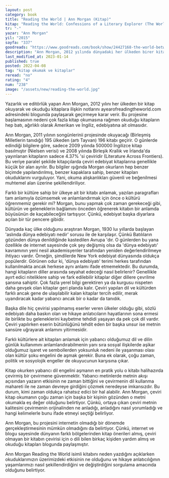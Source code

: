 ```yaml
---
layout: post
category: book
title: "Reading the World | Ann Morgan (Kitap)"
kitap: "Reading the World: Confessions of a Literary Explorer (The World Between Two Covers: Reading the Globe)"
tr: "-"
yazar: "Ann Morgan"
yil: "2015"
sayfa: "337"
goodreads: "https://www.goodreads.com/book/show/24427168-the-world-between-two-covers"
description: "Ann Morgan, 2012 yılında dünyadaki her ülkeden birer kitap okuma hedefi ile yola çıkar ve okuduğu kitapları ayearofreadingtheworld.com adresindeki blogunda paylaşır. Reading the World isimli kitabında ise dünya edebiyatından kitapları nasıl seçtiğini ve karşılaştığı zorlukları yer yer akademik açıdan da bakarak anlatıyor. Karşılaştığı başlıca zorluklar arasında kitapların yazıldığı ülkenin kültürel bağlamını iyi anlayabilmek (kültür şoku), kitaplara erişim, çeviri ile ilgili sorunlar ve sansür, politik ve sosyolojik farklılıkların anlaşılması, vb yer alıyor."
last_modified_at: 2023-01-14
published: true
posted: 2022-04-08
tag: "kitap okumak ve kitaplar"
reread: "no"
rating: "4"
num: "238"
image: "/assets/new/reading-the-world.jpg"
---
```


Yazarlık ve editörlük yapan Ann Morgan, 2012 yılını her ülkeden bir kitap okuyarak ve okuduğu kitaplara ilişkin notlarını ayearofreadingtheworld.com adresindeki blogunda paylaşarak geçirmeye karar verir. Bu projesine başlamasının nedeni çok fazla kitap okumasına rağmen okuduğu kitapların hep batı, ağırlıklı olarak Amerikan ve İngiliz, edebiyatına ait olmasıdır.

Ann Morgan, 2011 yılının songünlerinii projesinde okuyacağı (Birleşmiş Milletlerin tanıdığı) 195 ülkeden (artı Tayvan) 196 kitabı geçirir. O günlerde edindiği bilgilere göre, sadece 2009 yılında 500000 İngilizce kitap basılmıştır (Nielsen verisi) ve 2008 yılında Birleşik Krallık ve İrlanda'da yayınlanan kitapların sadece 4.37% 'si çeviridir (Literature Across Frontiers). Bu veriye paralel şekilde kitapçılarda çeviri edebiyat kitaplarına genellikle küçük bir alan ayrılır. Bu bilgiler ışığında Morgan okurların hep benzer biçimde yapılandırılmış, benzer kapaklara sahip, benzer kitapları okuduklarını vurguluyor. Yani, okuma alışkanlıkları güvenli ve beğenilmesi muhtemel alan üzerine şekillendiriliyor.

Farklı bir kültüre sahip bir ülkeye ait bir kitabı anlamak, yazılan paragrafları tam anlamıyla özümsemek ve anlamlandırmak için önce o kültürü öğrenmemiz gerekir mi? Morgan, bunu yapmak çok zaman gerekeceği gibi, kültürün ve geleneklerin bağlamını önceden öğrenerek kitabın bir anlamda büyüsünün de kaçabileceğini tartışıyor. Çünkü, edebiyat başka diyarlara açılan bir tür pencere gibidir.

Dünyada kaç ülke olduğunu araştıran Morgan, 1930 luı yıllarda başlayan 'aslında dünya edebiyatı nedir' sorusu ile de karşılaşır. Çünkü Batılıların gözünden dünya denildiğinde kastedilen Avrupa 'dır. O günlerden bu yana özellikle de internet sayesinde çok şey değişmiş olsa da 'dünya edebiyatı' kavramının yeni nesil akademisyenler tarafından yeniden değerlendirilmeye ihtiyacı vardır. Örneğin, şimdilerde New York edebiyat dünyasında oldukça popülerdir. Görünen odur ki, 'dünya edebiyatı' terimi herkes tarafından kullanılmakta ancak herkese aynı anlamı ifade etmemektedir. Bu durumda, hangi kitapların diller arasında seyahat edeceği nasıl belirlenir? Genellikle ayırt edici niteliklere sahip ve fark edilebilir kitaplar diğer dillere çevrilme şansına sahiptir. Çok fazla yerel bilgi gerektiren ya da kurgusu nispeten daha gevşek olan kitaplar geri planda kalır. Çeviri yapılan dil ve kültürden farklı ancak gene de ulaşılabilir kalan kitaplar tercih edilir, merak uyandıracak kadar yabancı ancak bir o kadar da tanıdık.

Başka dile hiç çevirisi yapılmamış eserler veren ülkeler olduğu gibi, sözlü edebiyatı daha baskın olan ve hikaye anlatıcıların hayatlarının sona ermesi ile birlikte bu geleneklerini kaybetme tehdidi yaşayan da pek çok dil vardır. Çeviri yapılırken eserin bütünlüğünü tehdit eden bir başka unsur ise metnin sansüre uğrayarak anlamını yitirmesidir.

Farklı kültürlere ait kitapları anlamak için yabancı olduğumuz dil ve dilin günlük kullanımını anlamlandırabilmenin yanı sıra sosyal ilişkilerde aşikar olduğumuz işaret ve sembollerden yoksunluk nedeni ile yaşanması olası olan kültür şoku engelini de aşmak gerekir. Buna ek olarak, çoğu zaman, politik ve sosyolojik engeller de okuyucunun karşısına çıkar.

Kitap okurken yabancı dil engelini aşmanın en pratik yolu o kitabı halihazırda çevirmiş bir çevirmene güvenmektir. Yabancı metinlerde metnin akışı açısından yazarın etkisinin ne zaman bittiğini ve çevirmenin dil kullanma mahareti ile ne zaman devreye girdiğini çözmek neredeyse imkansızdır. Bu durum, kimi zaman oldukça rahatsız edici bir hal alabilir. Ann Morgan, çeviri kitap okumanın çoğu zaman için başka bir kişinin gözünden o metni okumakla eş değer olduğunu belirtiyor. Çünkü, ortaya çıkan çeviri metnin kalitesini çevirmenin orijinalinden ne anladığı, anladığını nasıl yorumladığı ve hangi kelimelerle bunu ifade etmeyi seçtiği belirliyor.

Ann Morgan, bu projesini internetin olmadığı bir dönemde gerçekleştirmesinin mümkün olmadığını da belirtiyor. Çünkü, internet ve blogu sayesinde dünyanın farklı bölgelerinden kitap önerileri almış, çeviri olmayan bir kitabın çevirisi için o dili bilen birkaç kişiden yardım almış ve okuduğu kitapları blogunda paylaşmıştır.

Ann Morgan Reading the World isimli kitabını neden yazdığını açıklarken okuduklarımızın üzerimizdeki etkisinin ne olduğunu ve hikaye anlatıcılığının yaşamlarımızı nasıl şekillendirdiğini ve değiştirdiğini sorgulama amacında olduğunu belirtiyor.
